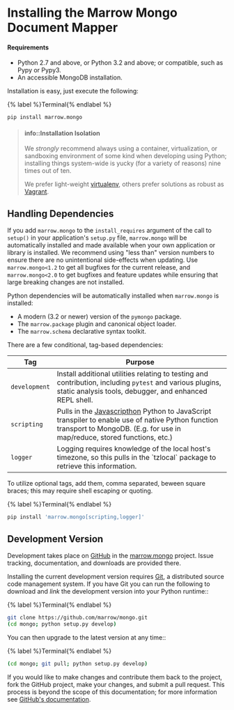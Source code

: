 # Installing the Marrow Mongo Document Mapper

#### Requirements

* Python 2.7 and above, or Python 3.2 and above; or compatible, such as Pypy or Pypy3.
* An accessible MongoDB installation.

Installation is easy, just execute the following:

{% label %}Terminal{% endlabel %}
```bash
pip install marrow.mongo
```

> #### info::Installation Isolation
> 
> We _strongly_ recommend always using a container, virtualization, or sandboxing environment of some kind when developing using Python; installing things system-wide is yucky \(for a variety of reasons\) nine times out of ten.
> 
> We prefer light-weight [virtualenv](https://virtualenv.pypa.io/en/latest/virtualenv.html), others prefer solutions as robust as [Vagrant](http://www.vagrantup.com).

## Handling Dependencies

If you add `marrow.mongo` to the `install_requires` argument of the call to `setup()` in your application's `setup.py` file, `marrow.mongo` will be automatically installed and made available when your own application or library is installed. We recommend using "less than" version numbers to ensure there are no unintentional side-effects when updating. Use `marrow.mongo<1.2` to get all bugfixes for the current release, and `marrow.mongo<2.0` to get bugfixes and feature updates while ensuring that large breaking changes are not installed.

Python dependencies will be automatically installed when `marrow.mongo` is installed:

* A modern \(3.2 or newer\) version of the `pymongo` package.
* The `marrow.package` plugin and canonical object loader.
* The `marrow.schema` declarative syntax toolkit.

There are a few conditional, tag-based dependencies:

| Tag | Purpose |
| --- | --- |
| `development` | Install additional utilities relating to testing and contribution, including `pytest` and various plugins, static analysis tools, debugger, and enhanced REPL shell. |
| `scripting` | Pulls in the [Javascripthon](https://github.com/azazel75/metapensiero.pj) Python to JavaScript transpiler to enable use of native Python function transport to MongoDB. (E.g. for use in map/reduce, stored functions, etc.) |
| `logger` | Logging requires knowledge of the local host's timezone, so this pulls in the \`tzlocal\` package to retrieve this information. |

To utilize optional tags, add them, comma separated, beween square braces; this may require shell escaping or quoting.

{% label %}Terminal{% endlabel %}
```bash
pip install 'marrow.mongo[scripting,logger]'
```

## Development Version

Development takes place on [GitHub](https://github.com/) in the [marrow.mongo](https://github.com/marrow/mongo/) project. Issue tracking, documentation, and downloads are provided there.

Installing the current development version requires [Git](http://git-scm.com/), a distributed source code management system. If you have Git you can run the following to download and _link_ the development version into your Python runtime::

{% label %}Terminal{% endlabel %}
```bash
git clone https://github.com/marrow/mongo.git
(cd mongo; python setup.py develop)
```

You can then upgrade to the latest version at any time::

{% label %}Terminal{% endlabel %}
```bash
(cd mongo; git pull; python setup.py develop)
```

If you would like to make changes and contribute them back to the project, fork the GitHub project, make your changes, and submit a pull request. This process is beyond the scope of this documentation; for more information see [GitHub's documentation](http://help.github.com/).